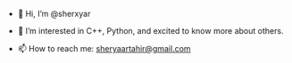 - 👋 Hi, I’m @sherxyar
- 👀 I’m interested in C++, Python, and excited to know more about others.

- 📫 How to reach me: sheryaartahir@gmail.com

<!---
sherxyar/sherxyar is a ✨ special ✨ repository because its `README.md` (this file) appears on your GitHub profile.
You can click the Preview link to take a look at your changes.
--->
